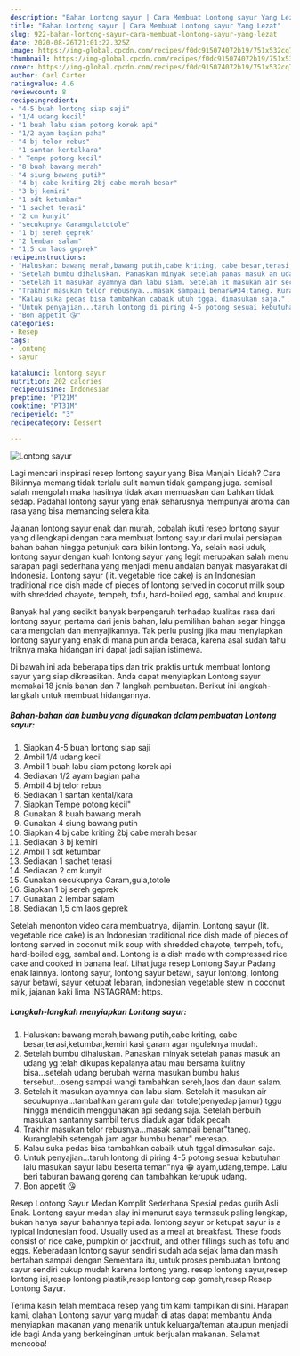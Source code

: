 ```yaml
---
description: "Bahan Lontong sayur | Cara Membuat Lontong sayur Yang Lezat"
title: "Bahan Lontong sayur | Cara Membuat Lontong sayur Yang Lezat"
slug: 922-bahan-lontong-sayur-cara-membuat-lontong-sayur-yang-lezat
date: 2020-08-26T21:01:22.325Z
image: https://img-global.cpcdn.com/recipes/f0dc915074072b19/751x532cq70/lontong-sayur-foto-resep-utama.jpg
thumbnail: https://img-global.cpcdn.com/recipes/f0dc915074072b19/751x532cq70/lontong-sayur-foto-resep-utama.jpg
cover: https://img-global.cpcdn.com/recipes/f0dc915074072b19/751x532cq70/lontong-sayur-foto-resep-utama.jpg
author: Carl Carter
ratingvalue: 4.6
reviewcount: 8
recipeingredient:
- "4-5 buah lontong siap saji"
- "1/4 udang kecil"
- "1 buah labu siam potong korek api"
- "1/2 ayam bagian paha"
- "4 bj telor rebus"
- "1 santan kentalkara"
- " Tempe potong kecil"
- "8 buah bawang merah"
- "4 siung bawang putih"
- "4 bj cabe kriting 2bj cabe merah besar"
- "3 bj kemiri"
- "1 sdt ketumbar"
- "1 sachet terasi"
- "2 cm kunyit"
- "secukupnya Garamgulatotole"
- "1 bj sereh geprek"
- "2 lembar salam"
- "1,5 cm laos geprek"
recipeinstructions:
- "Haluskan: bawang merah,bawang putih,cabe kriting, cabe besar,terasi,ketumbar,kemiri kasi garam agar nguleknya mudah."
- "Setelah bumbu dihaluskan. Panaskan minyak setelah panas masuk an udang yg telah dikupas kepalanya atau mau bersama kulitny bisa...setelah udang berubah warna masukan bumbu halus tersebut...oseng sampai wangi tambahkan sereh,laos dan daun salam."
- "Setelah it masukan ayamnya dan labu siam. Setelah it masukan air secukupnya...tambahkan garam gula dan totole(penyedap jamur) tggu hingga mendidih menggunakan api sedang saja. Setelah berbuih masukan santanny sambil terus diaduk agar tidak pecah."
- "Trakhir masukan telor rebusnya...masak sampaii benar&#34;taneg. Kuranglebih setengah jam agar bumbu benar&#34; meresap."
- "Kalau suka pedas bisa tambahkan cabaik utuh tggal dimasukan saja."
- "Untuk penyajian...taruh lontong di piring 4-5 potong sesuai kebutuhan lalu masukan sayur labu beserta teman&#34;nya 😁 ayam,udang,tempe. Lalu beri taburan bawang goreng dan tambahkan kerupuk udang."
- "Bon appetit 😘"
categories:
- Resep
tags:
- lontong
- sayur

katakunci: lontong sayur 
nutrition: 202 calories
recipecuisine: Indonesian
preptime: "PT21M"
cooktime: "PT31M"
recipeyield: "3"
recipecategory: Dessert

---
```



![Lontong sayur](https://img-global.cpcdn.com/recipes/f0dc915074072b19/751x532cq70/lontong-sayur-foto-resep-utama.jpg)

Lagi mencari inspirasi resep lontong sayur yang Bisa Manjain Lidah? Cara Bikinnya memang tidak terlalu sulit namun tidak gampang juga. semisal salah mengolah maka hasilnya tidak akan memuaskan dan bahkan tidak sedap. Padahal lontong sayur yang enak seharusnya mempunyai aroma dan rasa yang bisa memancing selera kita.

Jajanan lontong sayur enak dan murah, cobalah ikuti resep lontong sayur yang dilengkapi dengan cara membuat lontong sayur dari mulai persiapan bahan bahan hingga petunjuk cara bikin lontong. Ya, selain nasi uduk, lontong sayur dengan kuah lontong sayur yang legit merupakan salah menu sarapan pagi sederhana yang menjadi menu andalan banyak masyarakat di Indonesia. Lontong sayur (lit. vegetable rice cake) is an Indonesian traditional rice dish made of pieces of lontong served in coconut milk soup with shredded chayote, tempeh, tofu, hard-boiled egg, sambal and krupuk.

Banyak hal yang sedikit banyak berpengaruh terhadap kualitas rasa dari lontong sayur, pertama dari jenis bahan, lalu pemilihan bahan segar hingga cara mengolah dan menyajikannya. Tak perlu pusing jika mau menyiapkan lontong sayur yang enak di mana pun anda berada, karena asal sudah tahu triknya maka hidangan ini dapat jadi sajian istimewa.


Di bawah ini ada beberapa tips dan trik praktis untuk membuat lontong sayur yang siap dikreasikan. Anda dapat menyiapkan Lontong sayur memakai 18 jenis bahan dan 7 langkah pembuatan. Berikut ini langkah-langkah untuk membuat hidangannya.

<!--inarticleads1-->

##### Bahan-bahan dan bumbu yang digunakan dalam pembuatan Lontong sayur:

1. Siapkan 4-5 buah lontong siap saji
1. Ambil 1/4 udang kecil
1. Ambil 1 buah labu siam potong korek api
1. Sediakan 1/2 ayam bagian paha
1. Ambil 4 bj telor rebus
1. Sediakan 1 santan kental/kara
1. Siapkan  Tempe potong kecil&#34;
1. Gunakan 8 buah bawang merah
1. Gunakan 4 siung bawang putih
1. Siapkan 4 bj cabe kriting 2bj cabe merah besar
1. Sediakan 3 bj kemiri
1. Ambil 1 sdt ketumbar
1. Sediakan 1 sachet terasi
1. Sediakan 2 cm kunyit
1. Gunakan secukupnya Garam,gula,totole
1. Siapkan 1 bj sereh geprek
1. Gunakan 2 lembar salam
1. Sediakan 1,5 cm laos geprek


Setelah menonton video cara membuatnya, dijamin. Lontong sayur (lit. vegetable rice cake) is an Indonesian traditional rice dish made of pieces of lontong served in coconut milk soup with shredded chayote, tempeh, tofu, hard-boiled egg, sambal and. Lontong is a dish made with compressed rice cake and cooked in banana leaf. Lihat juga resep Lontong Sayur Padang enak lainnya. lontong sayur, lontong sayur betawi, sayur lontong, lontong sayur betawi, sayur ketupat lebaran, indonesian vegetable stew in coconut milk, jajanan kaki lima INSTAGRAM: https. 

<!--inarticleads2-->

##### Langkah-langkah menyiapkan Lontong sayur:

1. Haluskan: bawang merah,bawang putih,cabe kriting, cabe besar,terasi,ketumbar,kemiri kasi garam agar nguleknya mudah.
1. Setelah bumbu dihaluskan. Panaskan minyak setelah panas masuk an udang yg telah dikupas kepalanya atau mau bersama kulitny bisa...setelah udang berubah warna masukan bumbu halus tersebut...oseng sampai wangi tambahkan sereh,laos dan daun salam.
1. Setelah it masukan ayamnya dan labu siam. Setelah it masukan air secukupnya...tambahkan garam gula dan totole(penyedap jamur) tggu hingga mendidih menggunakan api sedang saja. Setelah berbuih masukan santanny sambil terus diaduk agar tidak pecah.
1. Trakhir masukan telor rebusnya...masak sampaii benar&#34;taneg. Kuranglebih setengah jam agar bumbu benar&#34; meresap.
1. Kalau suka pedas bisa tambahkan cabaik utuh tggal dimasukan saja.
1. Untuk penyajian...taruh lontong di piring 4-5 potong sesuai kebutuhan lalu masukan sayur labu beserta teman&#34;nya 😁 ayam,udang,tempe. Lalu beri taburan bawang goreng dan tambahkan kerupuk udang.
1. Bon appetit 😘


Resep Lontong Sayur Medan Komplit Sederhana Spesial pedas gurih Asli Enak. Lontong sayur medan alay ini menurut saya termasuk paling lengkap, bukan hanya sayur bahannya tapi ada. lontong sayur or ketupat sayur is a typical Indonesian food. Usually used as a meal at breakfast. These foods consist of rice cake, pumpkin or jackfruit, and other fillings such as tofu and eggs. Keberadaan lontong sayur sendiri sudah ada sejak lama dan masih bertahan sampai dengan Sementara itu, untuk proses pembuatan lontong sayur sendiri cukup mudah karena lontong yang. resep lontong sayur,resep lontong isi,resep lontong plastik,resep lontong cap gomeh,resep Resep Lontong Sayur. 

Terima kasih telah membaca resep yang tim kami tampilkan di sini. Harapan kami, olahan Lontong sayur yang mudah di atas dapat membantu Anda menyiapkan makanan yang menarik untuk keluarga/teman ataupun menjadi ide bagi Anda yang berkeinginan untuk berjualan makanan. Selamat mencoba!
